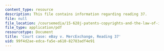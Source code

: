 ```yaml
---
content_type: resource
description: This file contains information regarding reading 37.
file: null
file_location: /coursemedia/15-628j-patents-copyrights-and-the-law-of-intellectual-property-spring-2013/99f4d2aeedcafa5ea61082783adf4e91_MIT15_628JS13_read37.pdf
file_type: application/pdf
resourcetype: Document
title: 'Court case: eBay v. MercExchange, Reading 37'
uid: 99f4d2ae-edca-fa5e-a610-82783adf4e91
---
```

